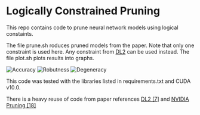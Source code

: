 # Logically Constrained Pruning

This repo contains code to prune neural network models using logical constaints.

The file prune.sh roduces pruned models from the paper. Note that only one constraint is used here. Any constraint from [DL2](https://github.com/eth-sri/dl2) can be used instead. The file plot.sh plots results into graphs.

![Accuracy](https://github.com/KirstyRD/Logically_Constrained_Pruning/tree/main/plots/CIFAR100_resnet50_accuracy.png)
![Robutness](https://github.com/KirstyRD/Logically_Constrained_Pruning/tree/main/plots/CIFAR100_resnet50_robustnessy.png)
![Degeneracy](https://github.com/KirstyRD/Logically_Constrained_Pruning/tree/main/plots/degen_CIFAR100_resnet50.png)

This code was tested with the libraries listed in requirements.txt and CUDA v10.0.

There is a heavy reuse of code from paper references [DL2 [7]](https://github.com/eth-sri/dl2) and [NVIDIA Pruning [18]](https://github.com/NVlabs/Taylor_pruning)
